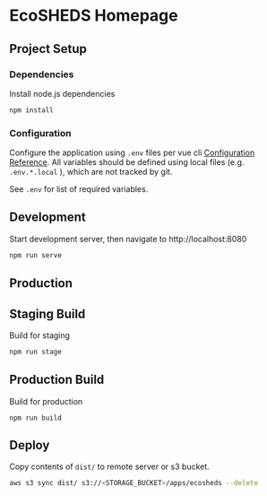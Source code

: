 # EcoSHEDS Homepage

## Project Setup

### Dependencies

Install node.js dependencies

```sh
npm install
```

### Configuration

Configure the application using `.env` files per vue cli [Configuration Reference](https://cli.vuejs.org/config/). All variables should be defined using local files (e.g. `.env.*.local` ), which are not tracked by git.

See `.env` for list of required variables.

## Development

Start development server, then navigate to http://localhost:8080

```sh
npm run serve
```

## Production

## Staging Build

Build for staging

```sh
npm run stage
```

## Production Build

Build for production

```
npm run build
```

## Deploy

Copy contents of `dist/` to remote server or s3 bucket.

```sh
aws s3 sync dist/ s3://<STORAGE_BUCKET>/apps/ecosheds --delete
```
